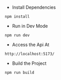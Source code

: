- Install Dependencies
```
npm install
```
- Run in Dev Mode
```
npm run dev
```
- Access the Api At
```
http://localhost:5173/
```
- Build the Project
```
npm run build
```
